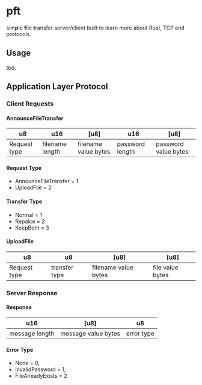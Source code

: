 # pft
sim**p**le **f**ile **t**ransfer server/client built to learn more about Rust, TCP and protocols.
## Usage
tbd.
## Application Layer Protocol
### Client Requests 
#### AnnounceFileTransfer
| u8   | u16                           | [u8]        |  u16    | [u8]        |
| ---- | ------ | ----------- | ---------- | --------------- |
| Request type | filename length | filename value bytes | password length | password value bytes |

#### Request Type
- AnnounceFileTransfer = 1
- UploadFile = 2

#### Transfer Type
- Normal = 1
- Repalce = 2
- KeepBoth = 3

#### UploadFile
| u8   | u8     | [u8]        |  [u8]   | 
| ---- | ------ | ----------- | ---------- | 
| Request type | transfer type | filename value bytes | file value bytes | 

### Server Response
#### Response
| u16   | [u8]     | u8        |
| ---- | ------ | ----------- | 
| message length | message value bytes | error type | 

#### Error Type 
- None = 0,
- InvalidPassword = 1,
- FileAlreadyExists = 2
